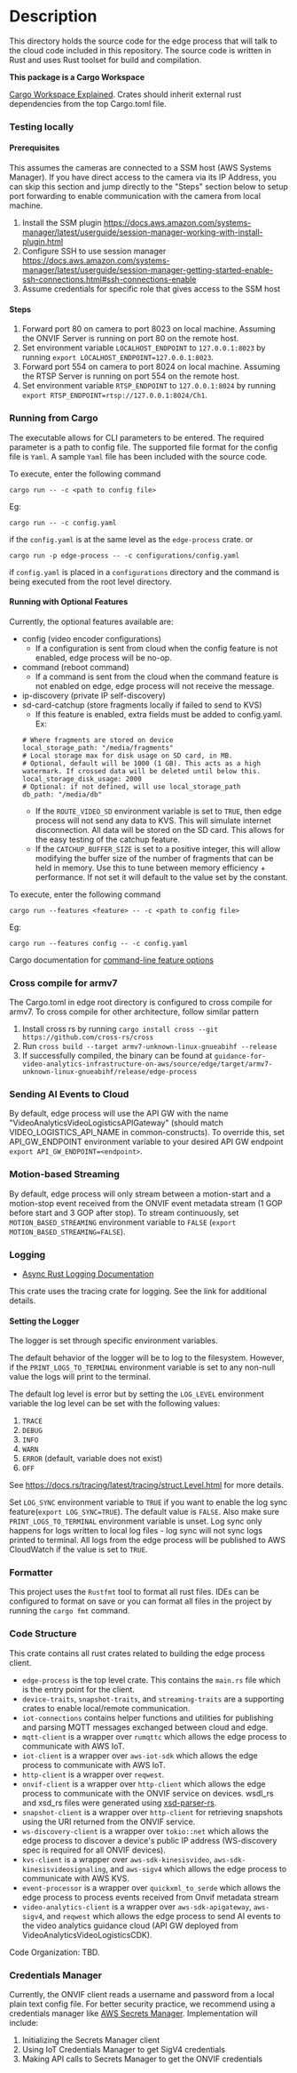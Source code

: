 # Description

This directory holds the source code for the edge process that will talk to the cloud code included in this repository.
The source code is written in Rust and uses Rust toolset for build and compilation.

**This package is a Cargo Workspace**

[Cargo Workspace Explained](https://doc.rust-lang.org/cargo/reference/workspaces.html). Crates should inherit external rust dependencies from the top Cargo.toml file.

### Testing locally

#### Prerequisites
This assumes the cameras are connected to a SSM host (AWS Systems Manager). If you have direct access to the camera via its IP Address, you can skip this section and jump directly to the "Steps" section below to setup port forwarding to enable communication with the camera from local machine.

1. Install the SSM plugin https://docs.aws.amazon.com/systems-manager/latest/userguide/session-manager-working-with-install-plugin.html
2. Configure SSH to use session manager https://docs.aws.amazon.com/systems-manager/latest/userguide/session-manager-getting-started-enable-ssh-connections.html#ssh-connections-enable
3. Assume credentials for specific role that gives access to the SSM host

#### Steps
1. Forward port 80 on camera to port 8023 on local machine. Assuming the ONVIF Server is running on port 80 on the remote host.
2. Set environment variable `LOCALHOST_ENDPOINT` to `127.0.0.1:8023` by running `export LOCALHOST_ENDPOINT=127.0.0.1:8023`.
3. Forward port 554 on camera to port 8024 on local machine. Assuming the RTSP Server is running on port 554 on the remote host.
4. Set environment variable `RTSP_ENDPOINT` to `127.0.0.1:8024` by running `export RTSP_ENDPOINT=rtsp://127.0.0.1:8024/Ch1`.

### Running from Cargo

The executable allows for CLI parameters to be entered. The required parameter is a path to config file. The supported file format for the config file is `Yaml`. A sample `Yaml` file has been included with the source code.

To execute, enter the following command

```
cargo run -- -c <path to config file>
```
Eg:
```
cargo run -- -c config.yaml
```
if the `config.yaml` is at the same level as the `edge-process` crate. or
```
cargo run -p edge-process -- -c configurations/config.yaml
```
if `config.yaml` is placed in a `configurations` directory and the command is being executed from the root level directory.

#### Running with Optional Features

Currently, the optional features available are:
- config (video encoder configurations)
  - If a configuration is sent from cloud when the config feature is not enabled, edge process will be no-op.
- command (reboot command)
  - If a command is sent from the cloud when the command feature is not enabled on edge, edge process will not receive the message.
- ip-discovery (private IP self-discovery)
- sd-card-catchup (store fragments locally if failed to send to KVS)
  - If this feature is enabled, extra fields must be added to config.yaml. Ex:
  ```
  # Where fragments are stored on device
  local_storage_path: "/media/fragments"
  # Local storage max for disk usage on SD card, in MB. 
  # Optional, default will be 1000 (1 GB). This acts as a high watermark. If crossed data will be deleted until below this.
  local_storage_disk_usage: 2000
  # Optional: if not defined, will use local_storage_path
  db_path: "/media/db"
  ```
  - If the `ROUTE_VIDEO_SD` environment variable is set to `TRUE`, then edge process will not send any data to KVS. This will simulate internet disconnection. All data will be stored on the SD card. This allows for the easy testing of the catchup feature.
  - If the `CATCHUP_BUFFER_SIZE` is set to a positive integer, this will allow modifying the buffer size of the number of fragments that can be held in memory. Use this to tune between memory efficiency + performance. If not set it will default to the value set by the constant.

To execute, enter the following command

```
cargo run --features <feature> -- -c <path to config file>
```
Eg:
```
cargo run --features config -- -c config.yaml
```

Cargo documentation for [command-line feature options](https://doc.rust-lang.org/cargo/reference/features.html#command-line-feature-options)

### Cross compile for armv7
The Cargo.toml in edge root directory is configured to cross compile for armv7. To cross compile for other architecture, follow similar pattern 

1. Install cross rs by running `cargo install cross --git https://github.com/cross-rs/cross`
2. Run `cross build --target armv7-unknown-linux-gnueabihf --release`
3. If successfully compiled, the binary can be found at `guidance-for-video-analytics-infrastructure-on-aws/source/edge/target/armv7-unknown-linux-gnueabihf/release/edge-process`

### Sending AI Events to Cloud

By default, edge process will use the API GW with the name "VideoAnalyticsVideoLogisticsAPIGateway" (should match VIDEO_LOGISTICS_API_NAME in common-constructs). To override this, set API_GW_ENDPOINT environment variable to your desired API GW endpoint `export API_GW_ENDPOINT=<endpoint>`.

### Motion-based Streaming

By default, edge process will only stream between a motion-start and a motion-stop event received from the ONVIF event metadata stream (1 GOP before start and 3 GOP after stop). To stream continuously, set `MOTION_BASED_STREAMING` environment variable to `FALSE` (`export MOTION_BASED_STREAMING=FALSE`).

### Logging

- [Async Rust Logging Documentation](https://crates.io/crates/tracing)

This crate uses the tracing crate for logging.  See the link for additional details.

#### Setting the Logger

The logger is set through specific environment variables.

The default behavior of the logger will be to log to the filesystem.  However, if the `PRINT_LOGS_TO_TERMINAL` environment variable is set to any non-null value the logs will print to the terminal.

The default log level is error but by setting the `LOG_LEVEL` environment variable the log level can be set with the following values:
1. `TRACE`
2. `DEBUG`
3. `INFO`
4. `WARN`
5. `ERROR` (default, variable does not exist)
6. `OFF`

See https://docs.rs/tracing/latest/tracing/struct.Level.html for more details.

Set `LOG_SYNC` environment variable to `TRUE` if you want to enable the log sync feature(`export LOG_SYNC=TRUE`). The default value is `FALSE`. Also make sure `PRINT_LOGS_TO_TERMINAL` environment variable is unset. Log sync only happens for logs written to local log files - log sync will not sync logs printed to terminal. All logs from the edge process will be published to AWS CloudWatch if the value is set to `TRUE`.

### Formatter

This project uses the `Rustfmt` tool to format all rust files.  IDEs can be configured to format on save or you can format all files in the project by running the `cargo fmt` command.

### Code Structure

This crate contains all rust crates related to building the edge process client.

- `edge-process` is the top level crate. This contains the `main.rs` file which is the entry point for the client.
- `device-traits`, `snapshot-traits`, and `streaming-traits` are a supporting crates to enable local/remote communication.
- `iot-connections` contains helper functions and utilities for publishing and parsing MQTT messages exchanged between cloud and edge.
- `mqtt-client` is a wrapper over `rumqttc` which allows the edge process to communicate with AWS IoT.
- `iot-client` is a wrapper over `aws-iot-sdk` which allows the edge process to communicate with AWS IoT.
- `http-client` is a wrapper over `reqwest`.
- `onvif-client` is a wrapper over `http-client` which allows the edge process to communicate with the ONVIF service on devices. wsdl_rs and xsd_rs files were generated using [xsd-parser-rs](https://github.com/lumeohq/xsd-parser-rs).
- `snapshot-client` is a wrapper over `http-client` for retrieving snapshots using the URI returned from the ONVIF service.
- `ws-discovery-client` is a wrapper over `tokio::net` which allows the edge process to discover a device's public IP address (WS-discovery spec is required for all ONVIF devices).
- `kvs-client` is a wrapper over `aws-sdk-kinesisvideo`, `aws-sdk-kinesisvideosignaling`, and `aws-sigv4` which allows the edge process to communicate with AWS KVS.
- `event-processor` is a wrapper over `quickxml_to_serde` which allows the edge process to process events received from Onvif metadata stream
- `video-analytics-client` is a wrapper over `aws-sdk-apigateway`, `aws-sigv4`, and `reqwest` which allows the edge process to send AI events to the video analytics guidance cloud (API GW deployed from VideoAnalyticsVideoLogisticsCDK).

Code Organization: TBD.

### Credentials Manager

Currently, the ONVIF client reads a username and password from a local plain text config file. For better security practice, we recommend using a credentials manager like [AWS Secrets Manager](https://github.com/awsdocs/aws-doc-sdk-examples/tree/main/rustv1/examples/secretsmanager). Implementation will include:

1. Initializing the Secrets Manager client
2. Using IoT Credentials Manager to get SigV4 credentials
3. Making API calls to Secrets Manager to get the ONVIF credentials